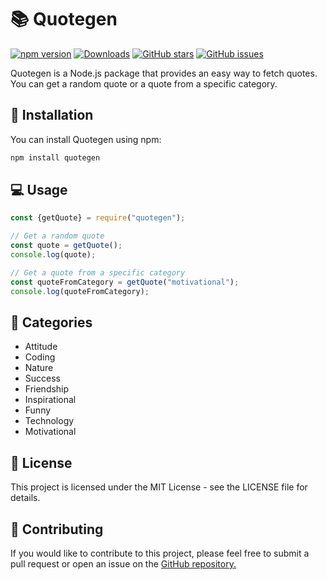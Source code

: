 # 📚 Quotegen

[![npm version](https://badge.fury.io/js/quotegen.svg)](https://badge.fury.io/js/quotegen)
[![Downloads](https://img.shields.io/npm/dt/quotegen.svg)](https://npmjs.com/package/quotegen)
[![GitHub stars](https://img.shields.io/github/stars/Armanidrisi/quotegen.svg)](https://github.com/Armanidrisi/quotegen/stargazers)
[![GitHub issues](https://img.shields.io/github/issues/Armanidrisi/quotegen.svg)](https://github.com/Armanidrisi/quotegen/issues)

Quotegen is a Node.js package that provides an easy way to fetch quotes. You can get a random quote or a quote from a specific category.

## 🚀 Installation

You can install Quotegen using npm:

```BASH
npm install quotegen
```

## 💻 Usage

```js
const {getQuote} = require("quotegen");

// Get a random quote
const quote = getQuote();
console.log(quote);

// Get a quote from a specific category
const quoteFromCategory = getQuote("motivational");
console.log(quoteFromCategory);
```

## 📝 Categories

- Attitude
- Coding
- Nature
- Success
- Friendship
- Inspirational
- Funny
- Technology
- Motivational

## 📖 License

This project is licensed under the MIT License - see the LICENSE file for details.

## 🤝 Contributing

If you would like to contribute to this project, please feel free to submit a pull request or open an issue on the [GitHub repository.](https://github.com/Armanidrisi/quotegen)
